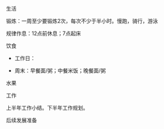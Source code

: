 生活

锻炼：一周至少要锻炼2次，每次不少于半小时。慢跑，骑行，游泳

规律作息：12点前休息；7点起床

饮食

* 工作日：

* 周末：早餐面/粥；中餐米饭；晚餐面/粥

水果





工作

上半年工作小结。下半年工作规划。

后续发展准备



